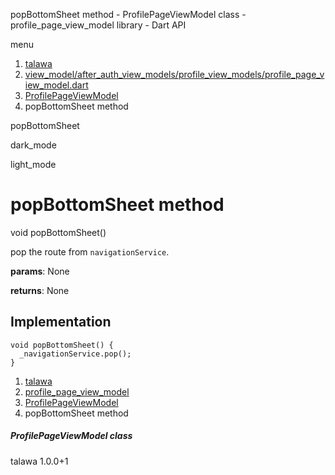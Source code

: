




popBottomSheet method - ProfilePageViewModel class - profile\_page\_view\_model library - Dart API







menu

1. [talawa](../../index.html)
2. [view\_model/after\_auth\_view\_models/profile\_view\_models/profile\_page\_view\_model.dart](../../view_model_after_auth_view_models_profile_view_models_profile_page_view_model/view_model_after_auth_view_models_profile_view_models_profile_page_view_model-library.html)
3. [ProfilePageViewModel](../../view_model_after_auth_view_models_profile_view_models_profile_page_view_model/ProfilePageViewModel-class.html)
4. popBottomSheet method

popBottomSheet


dark\_mode

light\_mode




# popBottomSheet method


void
popBottomSheet()

pop the route from `navigationService`.

**params**:
None

**returns**:
None


## Implementation

```
void popBottomSheet() {
  _navigationService.pop();
}
```

 


1. [talawa](../../index.html)
2. [profile\_page\_view\_model](../../view_model_after_auth_view_models_profile_view_models_profile_page_view_model/view_model_after_auth_view_models_profile_view_models_profile_page_view_model-library.html)
3. [ProfilePageViewModel](../../view_model_after_auth_view_models_profile_view_models_profile_page_view_model/ProfilePageViewModel-class.html)
4. popBottomSheet method

##### ProfilePageViewModel class





talawa
1.0.0+1






